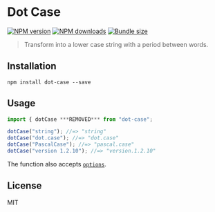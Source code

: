# Dot Case

[![NPM version][npm-image]][npm-url]
[![NPM downloads][downloads-image]][downloads-url]
[![Bundle size][bundlephobia-image]][bundlephobia-url]

> Transform into a lower case string with a period between words.

## Installation

```
npm install dot-case --save
```

## Usage

```js
import { dotCase ***REMOVED*** from "dot-case";

dotCase("string"); //=> "string"
dotCase("dot.case"); //=> "dot.case"
dotCase("PascalCase"); //=> "pascal.case"
dotCase("version 1.2.10"); //=> "version.1.2.10"
```

The function also accepts [`options`](https://github.com/blakeembrey/change-case#options).

## License

MIT

[npm-image]: https://img.shields.io/npm/v/dot-case.svg?style=flat
[npm-url]: https://npmjs.org/package/dot-case
[downloads-image]: https://img.shields.io/npm/dm/dot-case.svg?style=flat
[downloads-url]: https://npmjs.org/package/dot-case
[bundlephobia-image]: https://img.shields.io/bundlephobia/minzip/dot-case.svg
[bundlephobia-url]: https://bundlephobia.com/result?p=dot-case
